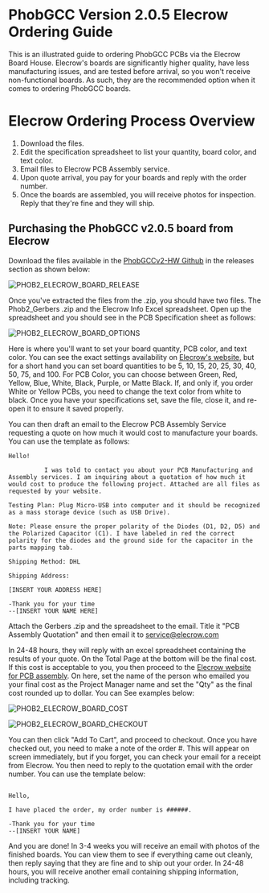 # PhobGCC Version 2.0.5 Elecrow Ordering Guide

This is an illustrated guide to ordering PhobGCC PCBs via the Elecrow Board House. Elecrow's boards are significantly higher quality, have less manufacturing issues, and are tested before arrival, so you won't receive non-functional boards. As such, they are the recommended option when it comes to ordering PhobGCC boards.

# Elecrow Ordering Process Overview

1. Download the files.
2. Edit the specification spreadsheet to list your quantity, board color, and text color.
3. Email files to Elecrow PCB Assembly service.
4. Upon quote arrival, you pay for your boards and reply with the order number.
5. Once the boards are assembled, you will receive photos for inspection. Reply that they're fine and they will ship.

## Purchasing the PhobGCC v2.0.5 board from Elecrow

Download the files available in the [PhobGCCv2-HW Github](https://github.com/PhobGCC/PhobGCCv2-HW/releases/tag/v2.0.5) in the releases section as shown below:

![PHOB2_ELECROW_BOARD_RELEASE](https://github.com/PhobGCC/PhobGCC-doc/blob/main/For_Makers/Phob_Ordering_Guide_Images/phob2_elecrow_release.PNG?raw=true)

Once you've extracted the files from the .zip, you should have two files. The Phob2_Gerbers .zip and the Elecrow Info Excel spreadsheet. Open up the spreadsheet and you should see in the PCB Specification sheet as follows:

![PHOB2_ELECROW_BOARD_OPTIONS](https://github.com/PhobGCC/PhobGCC-doc/blob/main/For_Makers/Phob_Ordering_Guide_Images/phob2_elecrow_options.PNG?raw=true)

Here is where you'll want to set your board quantity, PCB color, and text color. You can see the exact settings availability on [Elecrow's website](https://www.elecrow.com/pcb-manufacturing.html), but for a short hand you can set board quantities to be 5, 10, 15, 20, 25, 30, 40, 50, 75, and 100. For PCB Color, you can choose between Green, Red, Yellow, Blue, White, Black, Purple, or Matte Black. If, and only if, you order White or Yellow PCBs, you need to change the text color from white to black. Once you have your specifications set, save the file, close it, and re-open it to ensure it saved properly.

You can then draft an email to the Elecrow PCB Assembly Service requesting a quote on how much it would cost to manufacture your boards. You can use the template as follows:

```
Hello!

          I was told to contact you about your PCB Manufacturing and Assembly services. I am inquiring about a quotation of how much it would cost to produce the following project. Attached are all files as requested by your website.

Testing Plan: Plug Micro-USB into computer and it should be recognized as a mass storage device (such as USB Drive).

Note: Please ensure the proper polarity of the Diodes (D1, D2, D5) and the Polarized Capacitor (C1). I have labeled in red the correct polarity for the diodes and the ground side for the capacitor in the parts mapping tab.

Shipping Method: DHL

Shipping Address:

[INSERT YOUR ADDRESS HERE]

-Thank you for your time
--[INSERT YOUR NAME HERE]
```

Attach the Gerbers .zip and the spreadsheet to the email. Title it "PCB Assembly Quotation" and then email it to service@elecrow.com

In 24-48 hours, they will reply with an excel spreadsheet containing the results of your quote. On the Total Page at the bottom will be the final cost. If this cost is acceptable to you, you then proceed to the [Elecrow website for PCB assembly](https://www.elecrow.com/pcb-assembly.html). On here, set the name of the person who emailed you your final cost as the Project Manager name and set the "Qty" as the final cost rounded up to dollar. You can See examples below:

![PHOB2_ELECROW_BOARD_COST](https://github.com/PhobGCC/PhobGCC-doc/blob/main/For_Makers/Phob_Ordering_Guide_Images/phob2_elecrow_cost.PNG?raw=true)

![PHOB2_ELECROW_BOARD_CHECKOUT](https://github.com/PhobGCC/PhobGCC-doc/blob/main/For_Makers/Phob_Ordering_Guide_Images/phob2_elecrow_web.PNG?raw=true)

You can then click "Add To Cart", and proceed to checkout. Once you have checked out, you need to make a note of the order #. This will appear on screen immediately, but if you forget, you can check your email for a receipt from Elecrow. You then need to reply to the quotation email with the order number. You can use the template below:

```

Hello,

I have placed the order, my order number is ######.

-Thank you for your time
--[INSERT YOUR NAME]

```

And you are done! In 3-4 weeks you will receive an email with photos of the finished boards. You can view them to see if everything came out cleanly, then reply saying that they are fine and to ship out your order. In 24-48 hours, you will receive another email containing shipping information, including tracking.
